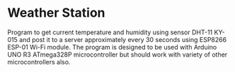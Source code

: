 # Weather Station

Program to get current temperature and humidity using sensor DHT-11 KY-015 and post it to a server approximately every 30 seconds using ESP8266 ESP-01 Wi-Fi module. The program is designed to be used with Arduino UNO R3 ATmega328P microcontroller but should work with variety of other microcontrollers also.
